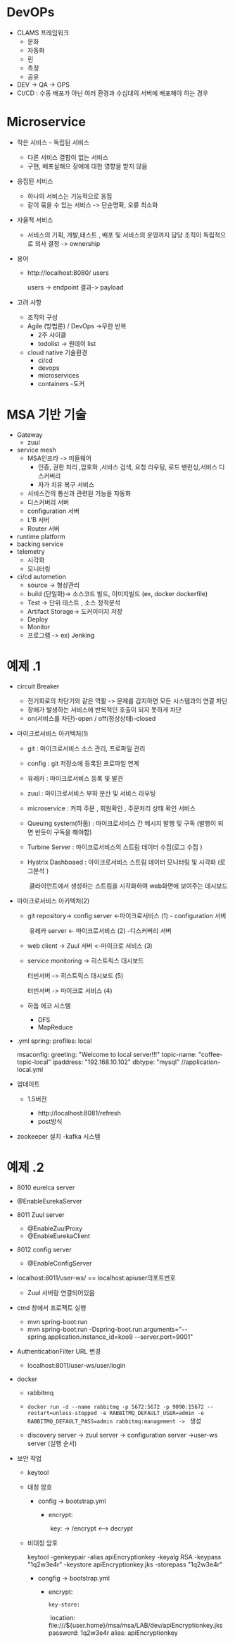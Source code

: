 # DevOPs

- CLAMS 프레임워크 
  - 문화
  - 자동화
  - 린
  - 측정
  - 공유
- DEV -> QA -> OPS
- CI/CD : 수동 배포가 아닌 여러 환경과 수십대의 서버에 배포해야 하는 경우 



# Microservice

- 작은 서비스 - 독립된 서비스 
  - 다른 서비스 결합이 없는 서비스 
  - 구현, 배포실해으 장애에 대한 영향을 받지 않음 
- 응집된 서비스 
  - 하나의 서비스는 기능적으로 응집
  - 같이 묶을 수 있는 서비스 -> 단순명확, 오류 최소화
- 자율적 서비스 
  - 서비스의 기획, 개발,테스트 , 배포 및 서비스의 운영까지 담당 조직이 독립적으로 의사 결정 -> ownership 



- 용어 

  - http://localhost:8080/ users 

    users -> endpoint    결과-> payload



- 고려 사항 
  - 조직의 구성 
  - Agile (방법론) / DevOps      ->무한 반복 
    - 2주 사이클 
    - todolist -> 원데이 list 
  - cloud native 기술환경
    - ci/cd
    - devops
    - microservices 
    - containers -도커 



# MSA 기반 기술

- Gateway 
  - zuul
- service mesh 
  - MSA인프라 -> 미들웨어 
    - 인증, 권한 처리 ,암호화 ,서비스 검색, 요청 라우팅, 로드 밴런싱,서비스 디스커버리  
    - 자가 치유 복구 서비스
  - 서비스간의 통신과 관련된 기능을 자동화 
  - 디스커버리 서버  
  - configuration 서버 
  - L'B 서버 
  - Router 서버 
- runtime platform
- backing service 
- telemetry
  - 시각화 
  - 모니터링 
- ci/cd autometion
  - source -> 형상관리
  - build (단일화)-> 소스코드 빌드, 이미지빌드 (ex, docker dockerfile)
  - Test -> 단위 테스트 , 소스 정적분석 
  - Artifact Storage-> 도커이미지 저장 
  - Deploy
  - Monitor 
  - 프로그램 -> ex) Jenking



# 예제 .1

- circuit Breaker
  - 전기회로의 차단기와 같은 역활 -> 문제를 감지하면 모든 시스템과의 연결 차단
  - 장애가 발생하는 서비스에 반복적인 호출이 되지 못하게 차단 
  - on(서비스를 차단)-open / off(정상상태)-closed  
  
- 마이크로서비스 아키텍처(1)

  - git : 마이크로서비스 소스 관리, 프로파일 관리 

  - config : git 저장소에 등록된 프로파일 연계 

  - 유레카 : 마이크로서비스 등록 및 발견

  - zuul : 마이크로서비스 부하 분산 및 서비스 라우팅 

  - microservice : 커피 주문 , 회원확인 , 주문처리 상태 확인 서비스

  - Queuing system(하둡) : 마이크로서비스 간 메시지 발행 및 구독 (발행이 되면 반듯이 구독을 해야함)

  - Turbine Server : 마이크로서비스의 스트림 데이터 수집(로그 수집 )

  - Hystrix Dashboaed : 마이크로서비스 스트림 데이터 모니터링 및 시각화 (로그분석 )

    ​									 클라이언트에서 생성하는 스트림을 시각화하여 web화면에 보여주는 									 데시보드

- 마이크로서비스 아키텍처(2)

  - git repository-> config server <-마이크로서비스 (1) - configuration 서버 

    ​		 유레카 server <- 마이크로서비스 (2) -디스커버리 서버 

  - web client -> Zuul 서버 <-마이크로 서비스 (3)

  - service monitoring -> 히스트릭스 대시보드 

    터빈서버 -> 히스트릭스 대시보드 (5)

    터빈서버 -> 마이크로 서비스 (4)
    
  - 하둡 에코 시스템 

    - DFS
    - MapReduce


- .yml 
  spring:
  		profiles: local

  msaconfig:
  		greeting: "Welcome to local server!!!"
  		topic-name: "coffee-topic-local"
  		ipaddress: "192.168.10.102"
  		dbtype: "mysql"                                                          //application-local.yml

  

- 업데이트 


  - 1.5버전 

    - http://localhost:8081/refresh
    - post방식 
- zookeeper 설치 -kafka 시스템 

  

# 예제 .2

- 8010 eurelca server
- @EnableEurekaServer
  
- 8011 Zuul server

  - @EnableZuulProxy
  - @EnableEurekaClient
  
- 8012 config server 
  - @EnableConfigServer



- localhost:8011/user-ws/         == localhost:apiuser의포트번호 

  - Zuul 서버랑 연결되어있음

  

- cmd 창에서 프로젝트 실행
  - mvn spring-boot:run 
  - mvn spring-boot:run  -Dspring-boot.run.arguments="--spring.application.instance_id=koo9 --server.port=9001"



- AuthenticationFilter URL 변경

  - localhost:8011/user-ws/user/login 

- docker 

  - rabbitmq

  - `docker run -d --name rabbitmq -p 5672:5672 -p 9090:15672 --restart=unless-stopped -e RABBITMQ_DEFAULT_USER=admin -e RABBITMQ_DEFAULT_PASS=admin rabbitmq:management -> ` 생성

  - discovery server -> zuul server -> configuration server ->user-ws server (실행 순서)

- 보안 작업 

  - keytool

  - 대칭 암호  

    - config -> bootstrap.yml

      - encrypt:

        ​		key:                -> /encrypt              <--> decrypt

  - 비대칭 암호 

    keytool -genkeypair -alias apiEncryptionkey -keyalg RSA -keypass "1q2w3e4r" -keystore apiEncryptionkey.jks -storepass "1q2w3e4r"

    - congfig -> bootstrap.yml

      - encrypt:

         	key-store:	

        ​	  location: file:///${user.home}/msa/msa/LAB/dev/apiEncryptionkey.jks
    	password: 1q2w3e4r
          	alias: apiEncryptionkey
      
